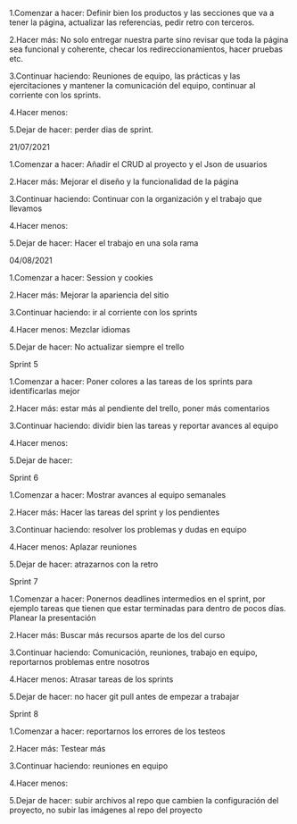 1.Comenzar a hacer: Definir bien los productos y las secciones que va a tener la página, actualizar las referencias, pedir retro con terceros.

2.Hacer más: No solo entregar nuestra parte sino revisar que toda la página sea funcional y coherente, checar los redireccionamientos, hacer pruebas etc.

3.Continuar haciendo: Reuniones de equipo, las prácticas y las ejercitaciones y mantener la comunicación del equipo, continuar al corriente con los sprints.

4.Hacer menos:

5.Dejar de hacer: perder dias de sprint.

21/07/2021

1.Comenzar a hacer: Añadir el CRUD al proyecto y el Json de usuarios

2.Hacer más: Mejorar el diseño y la funcionalidad de la página

3.Continuar haciendo: Continuar con la organización y el trabajo que llevamos

4.Hacer menos: 

5.Dejar de hacer: Hacer el trabajo en una sola rama

04/08/2021

1.Comenzar a hacer: Session y cookies

2.Hacer más: Mejorar la apariencia del sitio

3.Continuar haciendo: ir al corriente con los sprints

4.Hacer menos: Mezclar idiomas

5.Dejar de hacer: No actualizar siempre el trello

Sprint 5

1.Comenzar a hacer: Poner colores a las tareas de los sprints para identificarlas mejor

2.Hacer más: estar más al pendiente del trello, poner más comentarios

3.Continuar haciendo: dividir bien las tareas y reportar avances al equipo

4.Hacer menos: 

5.Dejar de hacer: 

Sprint 6

1.Comenzar a hacer: Mostrar avances al equipo semanales

2.Hacer más: Hacer las tareas del sprint y los pendientes

3.Continuar haciendo: resolver los problemas y dudas en equipo

4.Hacer menos: Aplazar reuniones

5.Dejar de hacer: atrazarnos con la retro

Sprint 7

1.Comenzar a hacer: Ponernos deadlines intermedios en el sprint, por ejemplo tareas que tienen que estar terminadas para dentro de pocos días. Planear la presentación

2.Hacer más: Buscar más recursos aparte de los del curso

3.Continuar haciendo: Comunicación, reuniones, trabajo en equipo, reportarnos problemas entre nosotros

4.Hacer menos: Atrasar tareas de los sprints

5.Dejar de hacer: no hacer git pull antes de empezar a trabajar

Sprint 8

1.Comenzar a hacer: reportarnos los errores de los testeos

2.Hacer más: Testear más

3.Continuar haciendo: reuniones en equipo

4.Hacer menos: 

5.Dejar de hacer: subir archivos al repo que cambien la configuración del proyecto, no subir las imágenes al repo del proyecto